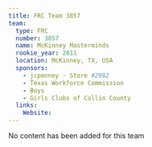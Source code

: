 ```yaml
---
title: FRC Team 3857
team:
  type: FRC
  number: 3857
  name: McKinney Masterminds
  rookie_year: 2011
  location: McKinney, TX, USA
  sponsors:
    - jcpenney - Store #2982
    - Texas Workforce Commission
    - Boys
    - Girls Clubs of Collin County
  links:
    Website: 
---
```

No content has been added for this team